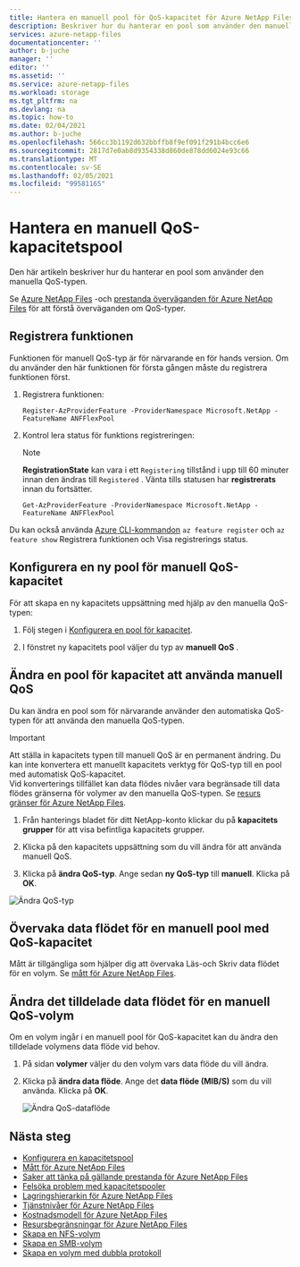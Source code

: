 ```yaml
---
title: Hantera en manuell pool för QoS-kapacitet för Azure NetApp Files | Microsoft Docs
description: Beskriver hur du hanterar en pool som använder den manuella QoS-typen, inklusive hur du konfigurerar en manuell pool för QoS-kapacitet och hur du ändrar en pool med manuell QoS.
services: azure-netapp-files
documentationcenter: ''
author: b-juche
manager: ''
editor: ''
ms.assetid: ''
ms.service: azure-netapp-files
ms.workload: storage
ms.tgt_pltfrm: na
ms.devlang: na
ms.topic: how-to
ms.date: 02/04/2021
ms.author: b-juche
ms.openlocfilehash: 566cc3b1192d632bbffb8f9ef091f291b4bcc6e6
ms.sourcegitcommit: 2817d7e0ab8d9354338d860de878dd6024e93c66
ms.translationtype: MT
ms.contentlocale: sv-SE
ms.lasthandoff: 02/05/2021
ms.locfileid: "99581165"
---
```

# <a name="manage-a-manual-qos-capacity-pool"></a>Hantera en manuell QoS-kapacitetspool

Den här artikeln beskriver hur du hanterar en pool som använder den manuella QoS-typen.  

Se [Azure NetApp Files](azure-netapp-files-understand-storage-hierarchy.md) -och [prestanda överväganden för Azure NetApp Files](azure-netapp-files-performance-considerations.md) för att förstå överväganden om QoS-typer.  

## <a name="register-the-feature"></a>Registrera funktionen
Funktionen för manuell QoS-typ är för närvarande en för hands version. Om du använder den här funktionen för första gången måste du registrera funktionen först.
  
1.  Registrera funktionen:

    ```azurepowershell-interactive
    Register-AzProviderFeature -ProviderNamespace Microsoft.NetApp -FeatureName ANFFlexPool
    ```

2. Kontrol lera status för funktions registreringen: 

    > [!NOTE]
    > **RegistrationState** kan vara i ett `Registering` tillstånd i upp till 60 minuter innan den ändras till `Registered` . Vänta tills statusen har **registrerats** innan du fortsätter.

    ```azurepowershell-interactive
    Get-AzProviderFeature -ProviderNamespace Microsoft.NetApp -FeatureName ANFFlexPool
    ```
Du kan också använda [Azure CLI-kommandon](/cli/azure/feature?preserve-view=true&view=azure-cli-latest) `az feature register` och `az feature show` Registrera funktionen och Visa registrerings status. 

## <a name="set-up-a-new-manual-qos-capacity-pool"></a>Konfigurera en ny pool för manuell QoS-kapacitet 

För att skapa en ny kapacitets uppsättning med hjälp av den manuella QoS-typen:

1. Följ stegen i [Konfigurera en pool för kapacitet](azure-netapp-files-set-up-capacity-pool.md).  

2. I fönstret ny kapacitets pool väljer du typ av **manuell QoS** .  

## <a name="change-a-capacity-pool-to-use-manual-qos"></a><a name="change-to-qos"></a>Ändra en pool för kapacitet att använda manuell QoS

Du kan ändra en pool som för närvarande använder den automatiska QoS-typen för att använda den manuella QoS-typen.  

> [!IMPORTANT]
> Att ställa in kapacitets typen till manuell QoS är en permanent ändring. Du kan inte konvertera ett manuellt kapacitets verktyg för QoS-typ till en pool med automatisk QoS-kapacitet.  
> Vid konverterings tillfället kan data flödes nivåer vara begränsade till data flödes gränserna för volymer av den manuella QoS-typen. Se [resurs gränser för Azure NetApp Files](azure-netapp-files-resource-limits.md#resource-limits).

1. Från hanterings bladet för ditt NetApp-konto klickar du på **kapacitets grupper** för att visa befintliga kapacitets grupper.   
 
2.  Klicka på den kapacitets uppsättning som du vill ändra för att använda manuell QoS.

3.  Klicka på **ändra QoS-typ**. Ange sedan **ny QoS-typ** till **manuell**. Klicka på **OK**. 

![Ändra QoS-typ](../media/azure-netapp-files/change-qos-type.png)


## <a name="monitor-the-throughput-of-a-manual-qos-capacity-pool"></a>Övervaka data flödet för en manuell pool med QoS-kapacitet  

Mått är tillgängliga som hjälper dig att övervaka Läs-och Skriv data flödet för en volym.  Se [mått för Azure NetApp Files](azure-netapp-files-metrics.md).  

## <a name="modify-the-allotted-throughput-of-a-manual-qos-volume"></a>Ändra det tilldelade data flödet för en manuell QoS-volym 

Om en volym ingår i en manuell pool för QoS-kapacitet kan du ändra den tilldelade volymens data flöde vid behov.

1. På sidan **volymer** väljer du den volym vars data flöde du vill ändra.   

2. Klicka på **ändra data flöde**. Ange det **data flöde (MIB/S)** som du vill använda. Klicka på **OK**. 

    ![Ändra QoS-dataflöde](../media/azure-netapp-files/change-qos-throughput.png)

## <a name="next-steps"></a>Nästa steg  

* [Konfigurera en kapacitetspool](azure-netapp-files-set-up-capacity-pool.md)
* [Mått för Azure NetApp Files](azure-netapp-files-metrics.md)
* [Saker att tänka på gällande prestanda för Azure NetApp Files](azure-netapp-files-performance-considerations.md)
* [Felsöka problem med kapacitetspooler](troubleshoot-capacity-pools.md)
* [Lagringshierarkin för Azure NetApp Files](azure-netapp-files-understand-storage-hierarchy.md)
* [Tjänstnivåer för Azure NetApp Files](azure-netapp-files-service-levels.md)
* [Kostnadsmodell för Azure NetApp Files](azure-netapp-files-cost-model.md)
* [Resursbegränsningar för Azure NetApp Files](azure-netapp-files-resource-limits.md)
* [Skapa en NFS-volym](azure-netapp-files-create-volumes.md)
* [Skapa en SMB-volym](azure-netapp-files-create-volumes-smb.md)
* [Skapa en volym med dubbla protokoll](create-volumes-dual-protocol.md)
